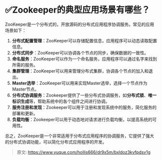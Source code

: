 # ✅Zookeeper的典型应用场景有哪些？

ZooKeeper是一个分布式的，开放源码的分布式应用程序协调服务。常见的应用场景如下：

1. **分布式配置管理**：ZooKeeper可以存储配置信息，应用程序可以动态读取配置信息。
2. **分布式同步**：ZooKeeper可以协调各个节点的同步，确保数据的一致性。
3. **命名服务**：ZooKeeper可以作为一个命名服务，应用程序可以通过名字来找到所需的服务。
4. **集群管理**：ZooKeeper可以用来管理分布式集群，协调各个节点的加入和退出。
5. **Master选举**：ZooKeeper可以用来实现Master选举，选择一个节点作为Master节点。
6. **分布式协调服务**：Zookeeper提供了一些分布式协调服务，如**分布式锁**、**唯一标识生成**等，帮助系统中的各个组件之间进行协调。
7. **服务注册和发现**：Zookeeper可以用于注册和发现系统中的服务，简化服务的部署和更新。
8. **负载均衡**：Zookeeper可以用于动态地对请求进行负载均衡，以提高系统的可用性。

总之，ZooKeeper是一个非常适用于分布式应用程序的协调服务，它提供了强大的分布式协调功能，可以简化分布式应用程序的开发。


> 原文: <https://www.yuque.com/hollis666/dr9x5m/bxldoz3kvfpdsv1g>